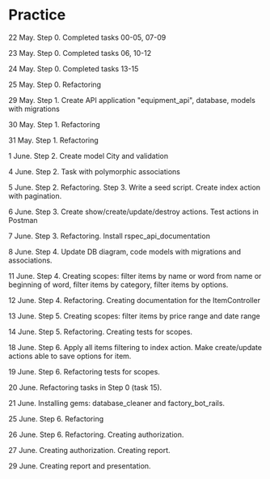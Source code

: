 # Practice
22 May. Step 0. Completed tasks 00-05, 07-09

23 May. Step 0. Completed tasks 06, 10-12

24 May. Step 0. Completed tasks 13-15

25 May. Step 0. Refactoring

29 May. Step 1. Create API application "equipment_api", database, models with migrations

30 May. Step 1. Refactoring

31 May. Step 1. Refactoring

1 June. Step 2. Create model City and validation

4 June. Step 2. Task with polymorphic associations

5 June. Step 2. Refactoring. 
	Step 3. Write a seed script. Create index action with pagination.

6 June. Step 3. Create show/create/update/destroy actions. Test actions in Postman

7 June. Step 3. Refactoring. Install rspec_api_documentation

8 June. Step 4. Update DB diagram, сode models with migrations and associations.

11 June. Step 4. Creating scopes: filter items by name or word from name or beginning of word, filter items by category, filter items by options.

12 June. Step 4. Refactoring. Сreating documentation for the ItemController

13 June. Step 5. Creating scopes: filter items by price range and date range

14 June. Step 5. Refactoring. Creating tests for scopes.

18 June. Step 6. Apply all items filtering to index action. Make create/update actions able to save options for item.

19 June. Step 6. Refactoring tests for scopes.
 
20 June. Refactoring tasks in Step 0 (task 15).

21 June. Installing gems: database_cleaner and factory_bot_rails.

25 June. Step 6. Refactoring

26 June. Step 6. Refactoring. Creating authorization.

27 June. Creating authorization. Creating report.

29 June. Creating report and presentation.








